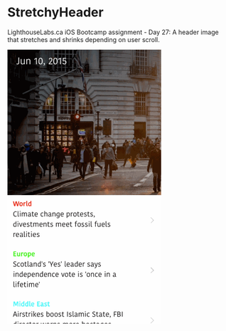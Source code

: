 # StretchyHeader
LighthouseLabs.ca iOS Bootcamp assignment - Day 27: A header image that stretches and shrinks depending on user scroll.

![Stretchy Header](StretchyHeader.gif)
